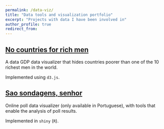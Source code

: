 ```yaml
---
permalink: /data-viz/
title: "Data tools and visualization portfolio"
excerpt: "Projects with data I have been involved in"
author_profile: true
redirect_from:
---
```


## [No countries for rich men](https://rich-boys.netlify.app/)

A data GDP data visualizer that hides countries poorer than one of the 10 richest men in the world.

Implemented using `d3.js`.

## [Sao sondagens, senhor](https://zegui7.shinyapps.io/B-A-BA-Sondagens/)

Online poll data visualizer (only available in Portuguese), with tools that enable the analysis of poll results.

Implemented in `shiny` (`R`).
